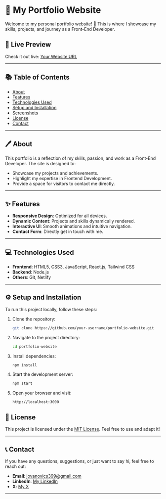 # 📄 My Portfolio Website

Welcome to my personal portfolio website! 🎨 This is where I showcase my skills, projects, and journey as a Front-End Developer.

## 🌟 Live Preview

Check it out live: [Your Website URL](#)

---

## 📚 Table of Contents

- [About](#-about)
- [Features](#-features)
- [Technologies Used](#-technologies-used)
- [Setup and Installation](#-setup-and-installation)
- [Screenshots](#-screenshots)
- [License](#-license)
- [Contact](#-contact)

---

## 🖊 About

This portfolio is a reflection of my skills, passion, and work as a Front-End Developer. The site is designed to:

- Showcase my projects and achievements.
- Highlight my expertise in Frontend Development.
- Provide a space for visitors to contact me directly.

---

## ✨ Features

- **Responsive Design**: Optimized for all devices.
- **Dynamic Content**: Projects and skills dynamically rendered.
- **Interactive UI**: Smooth animations and intuitive navigation.
- **Contact Form**: Directly get in touch with me.

---

## 💻 Technologies Used

- **Frontend**: HTML5, CSS3, JavaScript, React.js, Tailwind CSS
- **Backend**: Node.js
- **Others**: Git, Netlify

---

## ⚙️ Setup and Installation

To run this project locally, follow these steps:

1. Clone the repository:
   ```bash
   git clone https://github.com/your-username/portfolio-website.git
   ```
2. Navigate to the project directory:
   ```bash
   cd portfolio-website
   ```
3. Install dependencies:
   ```bash
   npm install
   ```
4. Start the development server:
   ```bash
   npm start
   ```
5. Open your browser and visit:
   ```
   http://localhost:3000
   ```

## 📝 License

This project is licensed under the [MIT License](LICENSE). Feel free to use and adapt it!

---

## 📞 Contact

If you have any questions, suggestions, or just want to say hi, feel free to reach out:

- **Email**: [jovanovics399@gmail.com](mailto:jovanovics399@gmail.com)
- **LinkedIn**: [My LinkedIn](https://www.linkedin.com/in/stefan-jovanovic-73081929a/)
- **X**: [My X](https://x.com/StefanJ54903340)

---
